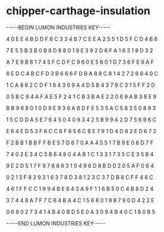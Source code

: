 # chipper-carthage-insulation

-----BEGIN LUMON INDUSTRIES KEY-----

4 0 E E 4 B D D F 6 C 3 3 4 B 7 C E E A 2 5 5 1 D 5 F C D 4 B 6

7 E 5 5 B 3 B 0 B 8 D 8 8 0 1 9 E 3 9 2 D 6 F A 1 6 3 1 8 D 3 2

A 7 E 9 B 6 1 7 4 5 F C D F C 9 6 0 E 5 6 0 1 D 7 3 6 F E 6 A F

6 E D C 4 B C F D 3 B 6 6 6 F D B A 8 8 C 8 1 4 2 7 2 6 6 4 0 C

1 C A 8 6 2 C D F 1 8 4 3 0 9 A 4 D 5 B 4 3 7 9 C 3 1 5 F F 2 D

0 5 B C 9 4 A F A E 5 F 2 4 1 C B 3 B A E 2 2 0 6 9 A B 3 8 E 9

B B 9 6 8 0 1 0 D 9 E 9 3 6 A B D F E 5 3 5 A C 5 8 3 5 0 8 9 3

1 5 C D D A 5 E 7 6 4 5 0 4 0 9 3 4 2 5 B 9 9 A 2 D 7 5 6 9 6 C

E 6 4 E D 5 3 F 6 C C 8 F 6 5 6 C B E 7 9 1 D 4 D 8 2 E D 6 7 2

F 2 B B 1 B B F F B E 5 7 D 6 7 0 A A 4 5 5 1 7 B 9 E 0 6 D 7 F

7 4 0 2 E 3 4 C 5 B 6 4 8 0 4 A B 1 C 1 3 3 1 7 3 5 C E 3 5 B 4

9 E 2 D 5 1 7 F 9 7 6 8 6 3 1 0 4 9 8 D 8 B D 0 2 0 5 A F 0 8 4

0 2 1 5 F 8 2 9 3 1 6 3 7 8 D 3 8 1 2 3 C 3 7 D B 8 C F F 4 6 C

4 6 1 F F C C 1 9 9 4 B E 8 4 3 A 9 F 1 1 6 B 5 0 C 4 B 8 D 2 4

3 7 4 4 8 A 7 F 7 C 6 4 B A 4 C 1 5 6 8 0 1 9 9 7 9 0 D 4 2 2 E

0 6 8 0 2 7 3 4 1 4 B 4 0 B D 5 E 0 A 3 0 9 4 B 4 0 C 1 8 0 B 5

-----END LUMON INDUSTRIES KEY-----

